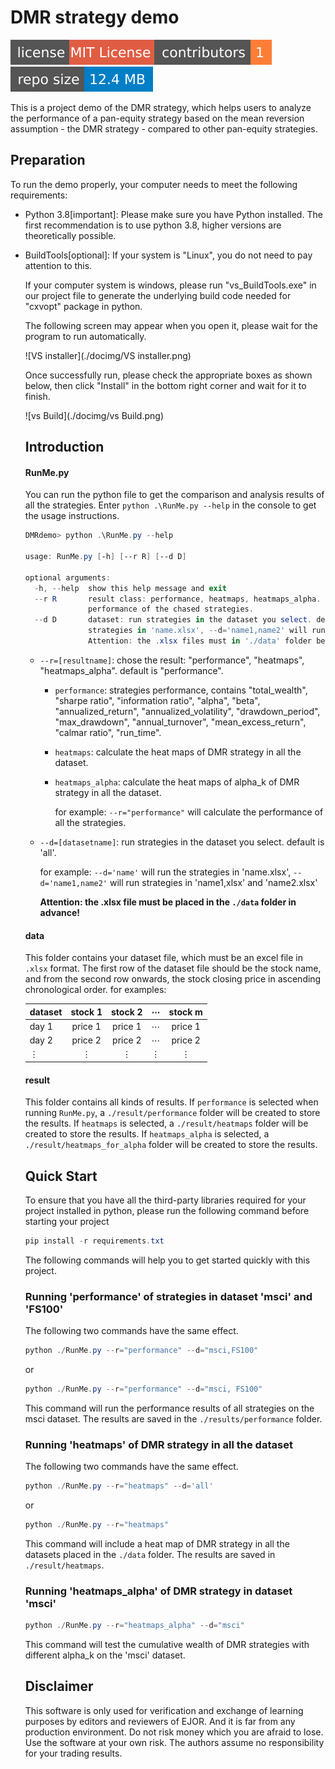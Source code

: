 # DMR strategy demo
![PyPi License](./docimg/license.svg)![Contributors](./docimg/contributors.svg)![Repo size](./docimg/reposize.svg)

This is a project demo of the DMR strategy, which helps users to analyze the performance of a pan-equity strategy based on the mean reversion assumption - the DMR strategy - compared to other pan-equity strategies.

## Preparation

To run the demo properly, your computer needs to meet the following requirements:
- Python 3.8[important]: Please make sure you have Python installed. The first recommendation is to use python 3.8, higher versions are theoretically possible.

- BuildTools[optional]: If your system is "Linux", you do not need to pay attention to this.

	If your computer system is windows, please run "vs_BuildTools.exe" in our project file to generate the underlying build code needed for "cxvopt" package in python. 

	The following screen may appear when you open it, please wait for the program to run automatically.

	![VS installer](./docimg/VS installer.png)

	Once successfully run, please check the appropriate boxes as shown below, then click "Install" in the bottom right corner and wait for it to finish.

	![vs Build](./docimg/vs Build.png)

	

	## Introduction

	#### RunMe.py

	You can run the python file to get the comparison and analysis results of all the strategies. Enter `python .\RunMe.py --help` in the console to get the usage instructions.

	```powershell
	DMRdemo> python .\RunMe.py --help
	
	usage: RunMe.py [-h] [--r R] [--d D]
	
	optional arguments:
	  -h, --help  show this help message and exit
	  --r R       result class: performance, heatmaps, heatmaps_alpha. for example: --r='performance' will calculate the
	              performance of the chased strategies.
	  --d D       dataset: run strategies in the dataset you select. default is 'all'.for example: --d='name' will run the
	              strategies in 'name.xlsx', --d='name1,name2' will run strategies in 'name1,xlsx' and 'name2.xlsx'.
	              Attention: the .xlsx files must in './data' folder before you run it!!
	```

	- `--r=[resultname]`: chose the result: "performance", "heatmaps", "heatmaps_alpha".  default is "performance".

		- `performance`: strategies performance, contains "total_wealth", "sharpe ratio", "information ratio", "alpha", "beta", "annualized_return", "annualized_volatility", "drawdown_period", "max_drawdown", "annual_turnover", "mean_excess_return", "calmar ratio", "run_time".

		- `heatmaps`: calculate the heat maps of DMR strategy in all the dataset.

		- `heatmaps_alpha`: calculate the heat maps of alpha_k of DMR strategy in all the dataset.

			for example: `--r="performance"` will calculate the performance of all the strategies. 

	- `--d=[datasetname]`: run strategies in the dataset you select. default is 'all'.

		for example: `--d='name'` will run the strategies in 'name.xlsx', `--d='name1,name2'` will run strategies in 'name1,xlsx' and 'name2.xlsx'

		**Attention: the .xlsx file must be placed in the `./data` folder in advance!**

	#### data

	This folder contains your dataset file, which must be an excel file in `.xlsx` format. The first row of the dataset file should be the stock name, and from the second row onwards, the stock closing price in ascending chronological order. for examples:

	| dataset  | stock 1  | stock 2  | $\cdots$ | stock m  |
	| -------- | :------: | :------: | :------: | :------: |
	| day 1    | price 1  | price 1  | $\cdots$ | price 1  |
	| day 2    | price 2  | price 2  | $\cdots$ | price 2  |
	| $\vdots$ | $\vdots$ | $\vdots$ | $\vdots$ | $\vdots$ |

	#### result

	This folder contains all kinds of results. If `performance` is selected when running `RunMe.py`, a `./result/performance` folder will be created to store the results. If `heatmaps` is selected, a `./result/heatmaps` folder will be created to store the results. If `heatmaps_alpha` is selected, a `./result/heatmaps_for_alpha` folder will be created to store the results.

	## Quick Start

	To ensure that you have all the third-party libraries required for your project installed in python, please run the following command before starting your project

	```powershell
	pip install -r requirements.txt
	```

	The following commands will help you to get started quickly with this project.

	### Running 'performance' of strategies in dataset 'msci' and 'FS100' 

	The following two commands have the same effect.

	```powershell
	python ./RunMe.py --r="performance" --d="msci,FS100"
	```

	or

	```powershell
	python ./RunMe.py --r="performance" --d="msci, FS100"
	```

	This command will run the performance results of all strategies on the msci dataset. The results are saved in the `./results/performance` folder.

	### Running 'heatmaps' of DMR strategy in all the dataset

	The following two commands have the same effect.

	```powershell
	python ./RunMe.py --r="heatmaps" --d='all'
	```

	or

	```powershell
	python ./RunMe.py --r="heatmaps"
	```

	This command will include a heat map of DMR strategy in all the datasets placed in the `./data` folder. The results are saved in `./result/heatmaps`.

	### Running 'heatmaps_alpha' of DMR strategy in dataset 'msci'

	```powershell
	python ./RunMe.py --r="heatmaps_alpha" --d="msci"
	```

	This command will test the cumulative wealth of DMR strategies with different alpha_k on the 'msci' dataset. 
	
	## Disclaimer
	
	This software is only used for verification and exchange of learning purposes by editors and reviewers of EJOR. And it is far from any production environment. Do not risk money which you are afraid to lose. Use the software at your own risk. The authors assume no responsibility for your trading results.
